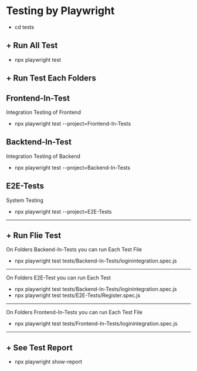 # Testing by Playwright

- cd tests

## + Run All Test 
- npx playwright test

## + Run Test Each Folders

## Frontend-In-Test 
Integration Testing of Frontend
- npx playwright test --project=Frontend-In-Tests


## Backtend-In-Test 
Integration Testing of Backend
- npx playwright test --project=Backend-In-Tests


## E2E-Tests
System Testing 
- npx playwright test --project=E2E-Tests

---

## + Run Flie Test

On Folders Backend-In-Tests you can run Each Test File
- npx playwright test tests/Backend-In-Tests/loginintegration.spec.js

---

On Folders E2E-Test you can run Each Test
- npx playwright test tests/Backend-In-Tests/loginintegration.spec.js
- npx playwright test tests/E2E-Tests/Register.spec.js

---

On Folders Frontend-In-Tests you can run Each Test File
- npx playwright test tests/Frontend-In-Tests/loginintegration.spec.js

---

## + See Test Report
- npx playwright show-report